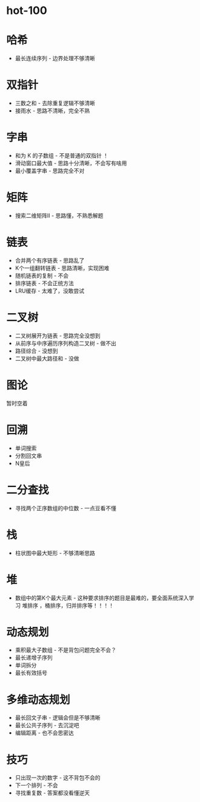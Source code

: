 # hot-100
# 哈希
- 最长连续序列 - 边界处理不够清晰

# 双指针
- 三数之和 - 去除重复逻辑不够清晰
- 接雨水 - 思路不清晰，完全不熟

# 字串
- 和为 K 的子数组 - 不是普通的双指针 ！
- 滑动窗口最大值 - 思路十分清晰，不会写有啥用
- 最小覆盖字串 - 思路完全不对

# 矩阵
- 搜索二维矩阵Ⅱ - 思路懂，不熟悉解题

# 链表 
- 合并两个有序链表 - 思路乱了
- K个一组翻转链表 - 思路清晰，实现困难
- 随机链表的复制 - 不会
- 排序链表 - 不会正统方法
- LRU缓存 - 太难了，没敢尝试

# 二叉树
- 二叉树展开为链表 - 思路完全没想到
- 从前序与中序遍历序列构造二叉树 - 做不出
- 路径综合 - 没想到
- 二叉树中最大路径和 - 没做

# 图论
暂时空着

# 回溯
- 单词搜索
- 分割回文串
- N皇后

# 二分查找
- 寻找两个正序数组的中位数 - 一点豆看不懂

# 栈
- 柱状图中最大矩形 - 不够清晰思路

# 堆
- 数组中的第K个最大元素 - 这种要求排序的题目是最难的，要全面系统深入学习 堆排序 ，桶排序，归并排序等！！！！

# 动态规划
- 乘积最大子数组 - 不是背包问题完全不会？
- 最长递增子序列
- 单词拆分
- 最长有效括号


# 多维动态规划
- 最长回文子串 - 逻辑会但是不够清晰
- 最长公共子序列 - 去沉淀吧
- 编辑距离 - 也不会思密达

# 技巧
- 只出现一次的数字  - 这不背包不会的
- 下一个排列 - 不会
- 寻找重复数 - 答案都没看懂逆天
